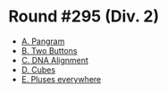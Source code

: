 # Round #295 (Div. 2)

* [A. Pangram][]
* [B. Two Buttons][]
* [C. DNA Alignment][]
* [D. Cubes][]
* [E. Pluses everywhere][]

[A. Pangram]:           http://codeforces.com/contest/520/problem/A
[B. Two Buttons]:       http://codeforces.com/contest/520/problem/B
[C. DNA Alignment]:     http://codeforces.com/contest/520/problem/C
[D. Cubes]:             http://codeforces.com/contest/520/problem/D
[E. Pluses everywhere]: http://codeforces.com/contest/520/problem/E
